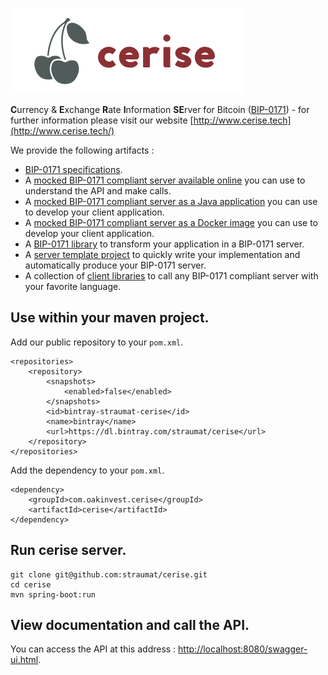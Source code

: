 ![Cerise BIP-0171](website/public/assets/img/logo.png)

**C**urrency &amp; **E**xchange **R**ate **I**nformation **SE**rver for Bitcoin ([BIP-0171](https://github.com/bitcoin/bips/blob/master/bip-0171.mediawiki)) - for further information please visit our website [http://www.cerise.tech](http://www.cerise.tech/)

We provide the following artifacts : 
 * [BIP-0171 specifications](http://www.cerise.tech/#specifications).
 * A [mocked BIP-0171 compliant server available online](http://api.cerise.tech/swagger-ui.html) you can use to understand the API and make calls.
 * A [mocked BIP-0171 compliant server as a Java application](https://github.com/straumat/cerise-server-mock/) you can use to develop your client application.
 * A [mocked BIP-0171 compliant server as a Docker image](https://hub.docker.com/r/straumat/cerise-server-mock/) you can use to develop your client application.
 * A [BIP-0171 library](https://github.com/straumat/cerise/) to transform your application in a BIP-0171 server.
 * A [server template project](https://github.com/straumat/cerise-server-template) to quickly write your implementation and automatically produce your BIP-0171 server.
 * A collection of [client libraries](http://www.cerise.tech/#clients) to call any BIP-0171 compliant server with your favorite language.

## Use within your maven project.
Add our public repository to your `pom.xml`.
```
<repositories>
    <repository>
        <snapshots>
            <enabled>false</enabled>
        </snapshots>
        <id>bintray-straumat-cerise</id>
        <name>bintray</name>
        <url>https://dl.bintray.com/straumat/cerise</url>
    </repository>
</repositories>
```
Add the dependency to your `pom.xml`.
```
<dependency>
    <groupId>com.oakinvest.cerise</groupId>
    <artifactId>cerise</artifactId>
</dependency>
```

## Run cerise server.
```
git clone git@github.com:straumat/cerise.git
cd cerise
mvn spring-boot:run
```

## View documentation and call the API.
You can access the API at this address : [http://localhost:8080/swagger-ui.html](http://localhost:8080/swagger-ui.html).